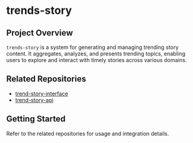 # trends-story

## Project Overview

`trends-story` is a system for generating and managing trending story content. It aggregates, analyzes, and presents trending topics, enabling users to explore and interact with timely stories across various domains.

## Related Repositories

- [trend-story-interface](https://github.com/sudoghut/trend-story-interface)
- [trend-story-api](https://github.com/sudoghut/trend-story-api)

## Getting Started

Refer to the related repositories for usage and integration details.
